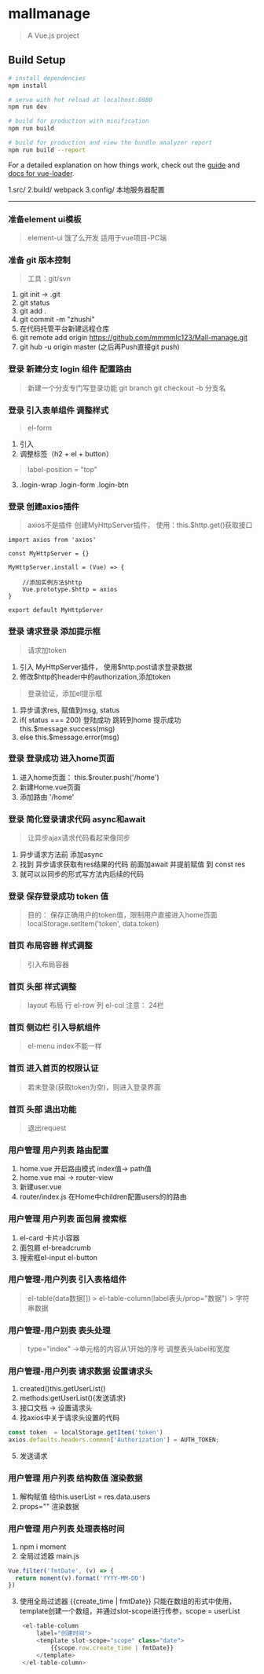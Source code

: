 # mallmanage

> A Vue.js project

## Build Setup

``` bash
# install dependencies
npm install

# serve with hot reload at localhost:8080
npm run dev

# build for production with minification
npm run build

# build for production and view the bundle analyzer report
npm run build --report
```

For a detailed explanation on how things work, check out the [guide](http://vuejs-templates.github.io/webpack/) and [docs for vue-loader](http://vuejs.github.io/vue-loader).


1.src/
2.build/ webpack
3.config/ 本地服务器配置


--------------
### 准备element ui模板
> element-ui 饿了么开发
> 适用于vue项目-PC端

### 准备 git 版本控制
> 工具：git/svn
1. git init -> .git
2. git status
3. git add .
4. git commit -m "zhushi"
5. 在代码托管平台新建远程仓库
6. git remote add origin https://github.com/mmmmlc123/Mall-manage.git
7. git hub -u origin master (之后再Push直接git push)

### 登录 新建分支 login 组件 配置路由
> 新建一个分支专门写登录功能
> git branch
> git checkout -b 分支名

### 登录 引入表单组件 调整样式
> el-form
1. 引入
2. 调整标签（h2 + el + button）
> label-position = "top"
3. .login-wrap .login-form .login-btn

### 登录 创建axios插件
> axios不是插件 创建MyHttpServer插件， 使用：this.$http.get()获取接口
    
    import axios from 'axios'

    const MyHttpServer = {}

    MyHttpServer.install = (Vue) => {
        
        //添加实例方法$http
        Vue.prototype.$http = axios
    }

    export default MyHttpServer

### 登录 请求登录 添加提示框
> 请求加token
1. 引入 MyHttpServer插件， 使用$http.post请求登录数据
2. 修改$http的header中的authorization,添加token
> 登录验证，添加el提示框
1. 异步请求res, 赋值到msg, status
2. if( status === 200) 登陆成功 跳转到home 提示成功this.$message.success(msg)
3. else this.$message.error(msg)

### 登录 登录成功 进入home页面
1. 进入home页面： this.$router.push('/home')
2. 新建Home.vue页面
3. 添加路由 '/home'

### 登录 简化登录请求代码 async和await 
> 让异步ajax请求代码看起来像同步
1. 异步请求方法前 添加async
2. 找到 异步请求获取有res结果的代码 前面加await 并提前赋值 到 const res
3. 就可以以同步的形式写方法内后续的代码

### 登录 保存登录成功 token 值
> 目的： 保存正确用户的token值，限制用户直接进入home页面
 localStorage.setItem('token', data.token) 

### 首页 布局容器 样式调整
> 引入布局容器

### 首页 头部 样式调整
> layout 布局
> 行 el-row
> 列 el-col
> 注意： 24栏

### 首页 侧边栏 引入导航组件
> el-menu index不能一样

### 首页 进入首页的权限认证
> 若未登录(获取token为空)，则进入登录界面

### 首页 头部 退出功能
> 退出request 

### 用户管理 用户列表 路由配置
1. home.vue 开启路由模式 index值-> path值
2. home.vue mai -> router-view
3. 新建user.vue
4. router/index.js 在Home中children配置users的的路由

### 用户管理 用户列表 面包屑 搜索框
1. el-card 卡片小容器
2. 面包屑 el-breadcrumb
3. 搜索框el-input el-button

### 用户管理-用户列表 引入表格组件
> el-table(data数据[]) > el-table-column(label表头/prop="数据") > 字符串数据

### 用户管理-用户别表 表头处理
> type="index" ->单元格的内容从1开始的序号
> 调整表头label和宽度

### 用户管理-用户列表 请求数据 设置请求头
1. created()this.getUserList()
2. methods:getUserList(){发送请求}
3. 接口文档 -> 设置请求头
4. 找axios中关于请求头设置的代码
```js
const token  = localStorage.getItem('token')
axios.defaults.headers.common['Authorization'] = AUTH_TOKEN;
```
5. 发送请求 

### 用户管理 用户列表 结构数值 渲染数据
1. 解构赋值 给this.userList = res.data.users
2. props="" 渲染数据

### 用户管理 用户列表 处理表格时间
1. npm i moment
2. 全局过滤器 main.js 
```js
Vue.filter('fmtDate', (v) => {
  return moment(v).format('YYYY-MM-DD')
})
```
3. 使用全局过滤器 {{create_time | fmtDate}} 只能在数组的形式中使用，template创建一个数组，并通过slot-scope进行传参，scope = userList
```js
    <el-table-column
        label="创建时间">
        <template slot-scope="scope" class="date">
            {{scope.row.create_time | fmtDate}}
        </template>
    </el-table-column>
```

